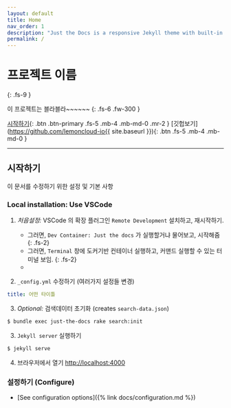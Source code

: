 ```yaml
---
layout: default
title: Home
nav_order: 1
description: "Just the Docs is a responsive Jekyll theme with built-in search that is easily customizable and hosted on GitHub Pages."
permalink: /
---
```


# 프로젝트 이름
{: .fs-9 }

이 프로젝트는 블라블라~~~~~~
{: .fs-6 .fw-300 }

[시작하기](#시작하기){: .btn .btn-primary .fs-5 .mb-4 .mb-md-0 .mr-2 } [깃헙보기](https://github.com/lemoncloud-io{{ site.baseurl }}){: .btn .fs-5 .mb-4 .mb-md-0 }

---

## 시작하기

이 문서를 수정하기 위한 설정 및 기본 사항

### Local installation: Use VSCode

1. _처음설정:_ VSCode 의 확장 플러그인 `Remote Development` 설치하고, 재시작하기.
    - 그러면, `Dev Container: Just the docs` 가 실행할거냐 물어보고, 시작해줌
    {: .fs-2}
    - 그러면, `Terminal` 창에 도커기반 컨테이너 실행하고, 커맨드 실행할 수 있는 터미널 보임.
    {: .fs-2}
    - 


2. `_config.yml` 수정하기 (여러가지 설정들 변경)
  ```yaml
  title: 어떤 타이틀
  ```

3. _Optional:_ 검색데이터 초기화 (creates `search-data.json`)
  ```bash
  $ bundle exec just-the-docs rake search:init
  ```

3. `Jekyll server` 실행하기
  ```bash
  $ jekyll serve
  ```

4. 브라우저에서 열기 [http://localhost:4000](http://localhost:4000)


### 설정하기 (Configure)

- [See configuration options]({% link docs/configuration.md %})

